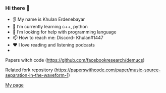 ### Hi there 👋
* 👂 My name is Khulan Erdenebayar
* 🌱 I’m currently learning c++, python 
* 🤔 I’m looking for help with programming language 
* 📫 How to reach me: Discord-  Khulan#1447
* ❤️ I love reading and listening podcasts
* 
Papers witch code (https://github.com/facebookresearch/demucs)


Related fork  repository (https://paperswithcode.com/paper/music-source-separation-in-the-waveform-1)


[My page](https://khulan-erdenebayar.github.io/)

<!---
Khulan-Erdenebayar/Khulan-Erdenebayar is a ✨ special ✨ repository because its `README.md` (this file) appears on your GitHub profile.
You can click the Preview link to take a look at your changes.
--->
